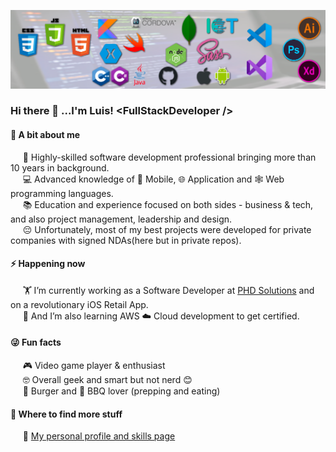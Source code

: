 ![stacks](./Background.png)

### Hi there 👋 ...I'm Luis!  \<FullStackDeveloper />

#### 🤔 A bit about me
&nbsp;&nbsp;&nbsp;&nbsp;&nbsp;🤹 Highly-skilled software development professional bringing more than 10 years in background.<br>
&nbsp;&nbsp;&nbsp;&nbsp;&nbsp;💻 Advanced knowledge of 📱 Mobile, 🌐 Application and 🕸️ Web programming languages.<br>
&nbsp;&nbsp;&nbsp;&nbsp;&nbsp;📚 Education and experience focused on both sides - business & tech, and also project management, leadership and design.<br>
&nbsp;&nbsp;&nbsp;&nbsp;&nbsp;😔 Unfortunately, most of my best projects were developed for private companies with signed NDAs(here but in private repos).<br>

#### ⚡ Happening now
&nbsp;&nbsp;&nbsp;&nbsp;&nbsp;🏋️‍ I’m currently working as a Software Developer at [PHD Solutions](https://phdsolutions.ca/) and on a revolutionary iOS Retail App.<br>
&nbsp;&nbsp;&nbsp;&nbsp;&nbsp;📖 And I’m also learning AWS ☁️ Cloud development to get certified.<br>

#### 😜 Fun facts
&nbsp;&nbsp;&nbsp;&nbsp;&nbsp;🎮 Video game player & enthusiast<br>
&nbsp;&nbsp;&nbsp;&nbsp;&nbsp;🤓 Overall geek and smart but not nerd 😊<br>
&nbsp;&nbsp;&nbsp;&nbsp;&nbsp;🍔 Burger and 🥩 BBQ lover (prepping and eating)<br>

#### 💬 Where to find more stuff
&nbsp;&nbsp;&nbsp;&nbsp;&nbsp;💼 [My personal profile and skills page](https://appdevcanada.github.io)
